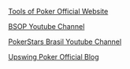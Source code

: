 [Tools of Poker Official Website](https://www.toolsofpoker.com/en)

[BSOP Youtube Channel](https://www.youtube.com/@BSOPOficial/videos)

[PokerStars Brasil Youtube Channel](https://www.youtube.com/@PokerStarsBrasil/featured)

[Upswing Poker Official Blog](https://upswingpoker.com/blog/)

